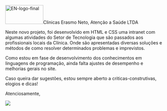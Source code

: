 <img src="images/N_logo-final.png" alt="EN-logo-final" height="60" width="120">Clinicas Erasmo Neto, Atenção a Saúde LTDA

Neste novo projeto, foi desenvolvido em HTML e CSS uma intranet com algumas atividades do Setor de Tecnologia que são passados aos profissionais locais da Clínica. Onde são apresentadas diversas soluções e métodos de como resolver determinados problemas e imprevistos.

Como estou em fase de desenvolvimento dos conhecimentos em linguagens de programação, ainda falta ajustes de desempenho e melhorias gerais no site.


Caso queira dar sugestões, estou sempre aberto a criticas-construtivas, elogios e dicas!

Atenciosamente,
<div>
	<a href="https://clinicaserasmoneto.com.br/"><img src="https://lh3.googleusercontent.com/pw/AP1GczP0GCKEvAhXK73V7Fk86ofWWPcT7vZmfu4Xp7whw5qArt8Jun0UcZnSftsAc8yqvKUQp3zXUeEMEPAolB9_PH409lHJ8Txn12CWpNgaqKnEu-ONtKc5j6sH7Hj4IDKxdelXYx_m13C3icZZ034qsOW-=w723-h187-s-no-gm?authuser=1 "></a></div>
<div>
	<br>
</div>

